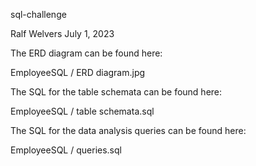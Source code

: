 sql-challenge

Ralf Welvers July 1, 2023

The ERD diagram can be found here:

EmployeeSQL / ERD diagram.jpg

The SQL for the table schemata can be found here:

EmployeeSQL / table schemata.sql

The SQL for the data analysis queries can be found here:

EmployeeSQL / queries.sql

